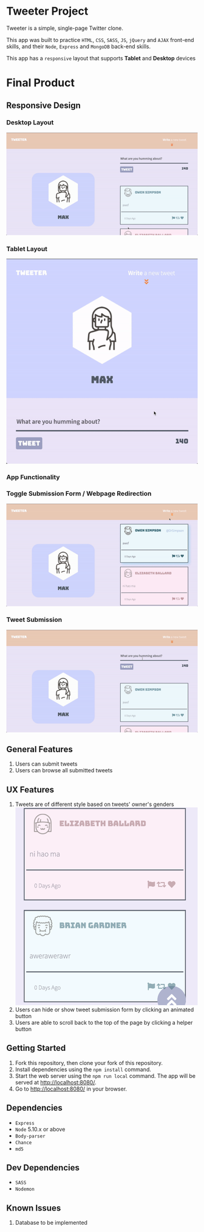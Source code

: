 # Tweeter Project

Tweeter is a simple, single-page Twitter clone.

This app was built to practice `HTML`, `CSS`, `SASS`, `JS`, `jQuery` and `AJAX` front-end skills, and their `Node`, `Express` and `MongoDB` back-end skills.

This app has a `responsive` layout that supports **Tablet** and **Desktop** devices

# Final Product

## Responsive Design

### Desktop Layout
!["Desktop Layout"](https://github.com/MaxWong03/tweeter/blob/master/docs/desktop.gif)

### Tablet Layout
!["Tablet Layout"](https://github.com/MaxWong03/tweeter/blob/master/docs/tablet.gif)

### App Functionality

### Toggle Submission Form / Webpage Redirection
!["Buttons Functionality"](https://github.com/MaxWong03/tweeter/blob/master/docs/button.gif)

### Tweet Submission
!["Submitting Tweets"](https://github.com/MaxWong03/tweeter/blob/master/docs/subTweet.gif)

## General Features

1) Users can submit tweets
2) Users can browse all submitted tweets
   
## UX Features
1) Tweets are of different style based on tweets' owner's genders
!["style"](https://github.com/MaxWong03/tweeter/blob/master/docs/genderStyle.png)
2) Users can hide or show tweet submission form by clicking an animated button
3) Users are able to scroll back to the top of the page by clicking a helper button 

## Getting Started

1. Fork this repository, then clone your fork of this repository.
2. Install dependencies using the `npm install` command.
3. Start the web server using the `npm run local` command. The app will be served at <http://localhost:8080/>.
4. Go to <http://localhost:8080/> in your browser.

## Dependencies

- `Express`
- `Node` 5.10.x or above
- `Body-parser`
- `Chance`
- `md5`

## Dev Dependencies

- `SASS`
- `Nodemon`

## Known Issues
1) Database to be implemented